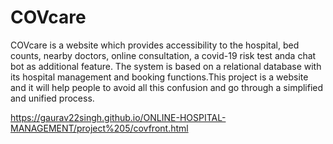 # COVcare
COVcare is a website which provides accessibility to the hospital, bed counts, nearby doctors, online consultation, a covid-19 risk test anda chat bot as additional feature. The system is based on a relational database with its hospital management and booking functions.This project is a website and it will help people to avoid all this confusion and go through a simplified and unified process.

https://gaurav22singh.github.io/ONLINE-HOSPITAL-MANAGEMENT/project%205/covfront.html

